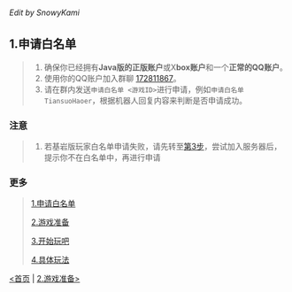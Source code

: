 ###### Edit by SnowyKami

## 1.申请白名单

> 1. 确保你已经拥有**Java版的正版账户**或X**box账户**和一个**正常的QQ账户**。
> 2. 使用你的QQ账户加入群聊
[172811867](http://qm.qq.com/cgi-bin/qm/qr?_wv=1027&k=MlKVG2xKNkVyWyp16U2OXLts1smmCgkS&authKey=BAgaMDmD7jqvqzrfdPk93FTRHh4vRa%2Fn10HzM8K52i4UZ%2B%2FIf5%2FXfSd0m7x25ULy&noverify=0&group_code=172811867)。
> 3. 请在群内发送```申请白名单 <游戏ID>```进行申请，例如```申请白名单 TiansuoHaoer```，根据机器人回复内容来判断是否申请成功。

### 注意
> 1. 若基岩版玩家白名单申请失败，请先转至[第3步](3.md)，尝试加入服务器后，提示你不在白名单中，再进行申请

### 更多
> [1.申请白名单](1.md)
> 
> [2.游戏准备](2.md)
> 
> [3.开始玩吧](3.md)
> 
> [4.具体玩法](4.md)

[<首页](../README.md) | [2.游戏准备>](2.md)